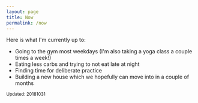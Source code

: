```yaml
---
layout: page
title: Now
permalink: /now
---
```


Here is what I'm currently up to:

 - Going to the gym most weekdays (I'm also taking a yoga class a couple times a
   week!)
 - Eating less carbs and trying to not eat late at night
 - Finding time for deliberate practice
 - Building a new house which we hopefully can move into in a couple of months

<small>Updated: 20181031</small>
